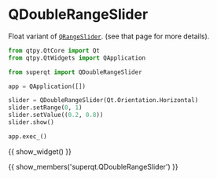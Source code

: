# QDoubleRangeSlider

Float variant of [`QRangeSlider`](qrangeslider.md). (see that page for more details).

```python
from qtpy.QtCore import Qt
from qtpy.QtWidgets import QApplication

from superqt import QDoubleRangeSlider

app = QApplication([])

slider = QDoubleRangeSlider(Qt.Orientation.Horizontal)
slider.setRange(0, 1)
slider.setValue((0.2, 0.8))
slider.show()

app.exec_()
```

{{ show_widget() }}

{{ show_members('superqt.QDoubleRangeSlider') }}
